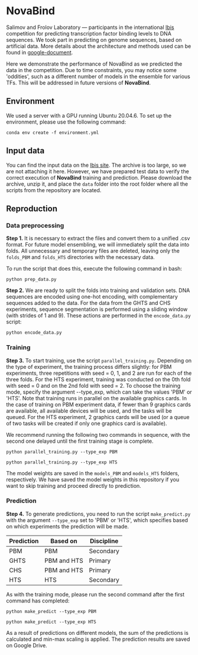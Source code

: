 # NovaBind
Salimov and Frolov Laboratory — participants in the international [Ibis](https://ibis.autosome.org) competition for predicting transcription factor binding levels to DNA sequences. We took part in predicting on genome sequences, based on artificial data.  More details about the architecture and methods used can be found in [google-document](https://clck.ru/3Ddv7i).

Here we demonstrate the performance of NovaBind as we predicted the data in the competition. Due to time constraints, you may notice some 'oddities', such as a different number of models in the ensemble for various TFs. This will be addressed in future versions of <b>NovaBind</b>.

## Environment
We used a server with a GPU running Ubuntu 20.04.6. To set up the environment, please use the following command:

```
conda env create -f environment.yml
```

## Input data
You can find the input data on the [Ibis site](https://ibis.autosome.org/download_data/final). The archive is too large, so we are not attaching it here. However, we have prepared test data to verify the correct execution of <b>NovaBind</b> training and prediction. Please download the archive, unzip it, and place the `data` folder into the root folder where all the scripts from the repository are located.

## Reproduction

### Data preprocessing
**Step 1.** It is necessary to extract the files and convert them to a unified .csv format. For future model ensembling, we will immediately split the data into folds. All unnecessary and temporary files are deleted, leaving only the `folds_PBM` and `folds_HTS` directories with the necessary data. 

To run the script that does this, execute the following command in bash:

```
python prep_data.py
```

**Step 2.** We are ready to split the folds into training and validation sets. DNA sequences are encoded using one-hot encoding, with complementary sequences added to the data. For the data from the GHTS and CHS experiments, sequence segmentation is performed using a sliding window (with strides of 1 and 9). These actions are performed in the `encode_data.py` script:

```
python encode_data.py
```

### Training

**Step 3.** To start training, use the script `parallel_training.py`. Depending on the type of experiment, the training process differs slightly: for PBM experiments, three repetitions with seed = 0, 1, and 2 are run for each of the three folds. For the HTS experiment, training was conducted on the 0th fold with seed = 0 and on the 2nd fold with seed = 2. To choose the training mode, specify the argument --type_exp, which can take the values 'PBM' or 'HTS'. Note that training runs in parallel on the available graphics cards. In the case of training on PBM experiment data, if fewer than 9 graphics cards are available, all available devices will be used, and the tasks will be queued. For the HTS experiment, 2 graphics cards will be used (or a queue of two tasks will be created if only one graphics card is available).

We recommend running the following two commands in sequence, with the second one delayed until the first training stage is complete.

```
python parallel_training.py --type_exp PBM
```
```
python parallel_training.py --type_exp HTS
```

The model weights are saved in the `models_PBM` and `models_HTS` folders, respectively. We have saved the model weights in this repository if you want to skip training and proceed directly to prediction.

### Prediction

**Step 4.** To generate predictions, you need to run the script `make_predict.py` with the argument `--type_exp` set to 'PBM' or 'HTS', which specifies based on which experiments the prediction will be made.

| Prediction | Based on         | Discipline   |
|------------|------------------|--------------|
| PBM        | PBM              | Secondary    |
| GHTS       | PBM and HTS      | Primary      |
| CHS        | PBM and HTS      | Primary      |
| HTS        | HTS              | Secondary    |

As with the training mode, please run the second command after the first command has completed:

```
python make_predict --type_exp PBM
```
```
python make_predict --type_exp HTS
```

As a result of predictions on different models, the sum of the predictions is calculated and min-max scaling is applied. The prediction results are saved on Google Drive.

